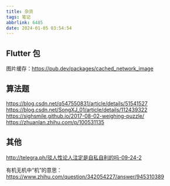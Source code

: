 ```yaml
---
title: 杂货
tags: 笔记
abbrlink: 6485
date: 2024-01-05 03:54:54
---
```


## Flutter 包

图片缓存：https://pub.dev/packages/cached_network_image

## 算法题

https://blog.csdn.net/q547550831/article/details/51541527
https://blog.csdn.net/SongXJ_01/article/details/112439322
https://sighsmile.github.io/2017-08-02-weighing-puzzle/
https://zhuanlan.zhihu.com/p/100531135

## 其他

http://telegra.ph/驳人性论人注定是自私自利的吗-09-24-2

有机无机中“机”的意思：https://www.zhihu.com/question/342054227/answer/945310389
